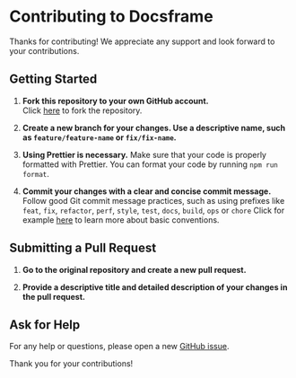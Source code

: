 # Contributing to Docsframe

Thanks for contributing! We appreciate any support and look forward to your contributions.

## Getting Started

1. **Fork this repository to your own GitHub account.**  
   Click [here](https://github.com/skredev/docsframe/fork) to fork the repository.
2. **Create a new branch for your changes. Use a descriptive name, such as `feature/feature-name` or `fix/fix-name`.**

3. **Using Prettier is necessary.**
   Make sure that your code is properly formatted with Prettier. You can format your code by running `npm run format`.

4. **Commit your changes with a clear and concise commit message.**
   Follow good Git commit message practices, such as using prefixes like `feat`, `fix`, `refactor`, `perf`, `style`, `test`, `docs`, `build`, `ops` or `chore`
   Click for example [here](https://gist.github.com/qoomon/5dfcdf8eec66a051ecd85625518cfd13) to learn more about basic conventions.

## Submitting a Pull Request

1. **Go to the original repository and create a new pull request.**

2. **Provide a descriptive title and detailed description of your changes in the pull request.**

## Ask for Help

For any help or questions, please open a new [GitHub issue](https://github.com/skredev/docsframe/issues/new/choose).

Thank you for your contributions!
